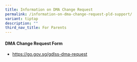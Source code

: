 ```yaml
---
title: Information on DMA Change Request
permalink: /information-on-dma-change-request-pld-support/
variant: tiptap
description: ""
third_nav_title: For Parents
---
```

<h4>DMA Change Request Form</h4>
<ul data-tight="true" class="tight">
<li>
<p><a href="https://go.gov.sg/gdlss-dma-request" rel="noopener noreferrer nofollow" target="_blank">https://go.gov.sg/gdlss-dma-request</a>
</p>
</li>
</ul>
<p></p>
<h4></h4>
<p></p>